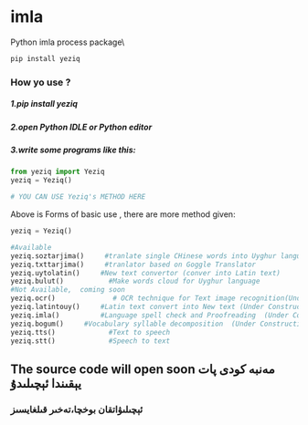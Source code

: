# imla
Python imla process package\
```python
pip install yeziq
```
### How yo use ?

##### 1.pip install yeziq
##### 2.open Python IDLE or Python editor
##### 3.write some programs like this:
```python
from yeziq import Yeziq
yeziq = Yeziq()

# YOU CAN USE Yeziq's METHOD HERE

```
Above is Forms of basic use , there are more method given:
```python
yeziq = Yeziq()

#Available
yeziq.soztarjima()     #tranlate single CHinese words into Uyghur language
yeziq.txttarjima()     #tranlator based on Goggle Translator
yeziq.uytolatin()     #New text convertor (conver into Latin text)
yeziq.bulut()           #Make words cloud for Uyghur language
#Not Available,  coming soon
yeziq.ocr()              # OCR technique for Text image recognition(Under Construction and coming soonly, look at Github EasyOCR)
yeziq.latintouy()     #Latin text convert into New text (Under Construction)
yeziq.imla()          #Language spell check and Proofreading  (Under Construction , Help)
yeziq.bogum()     #Vocabulary syllable decomposition  (Under Construction , Help)
yeziq.tts()             #Text to speech
yeziq.stt()             #Speech to text
```
## The source code will open soon مەنبە كودى پات يېقىندا ئېچىلىدۇ

### ئېچىلىۋاتقان بوخچا،تەخىر قىلغايسىز
